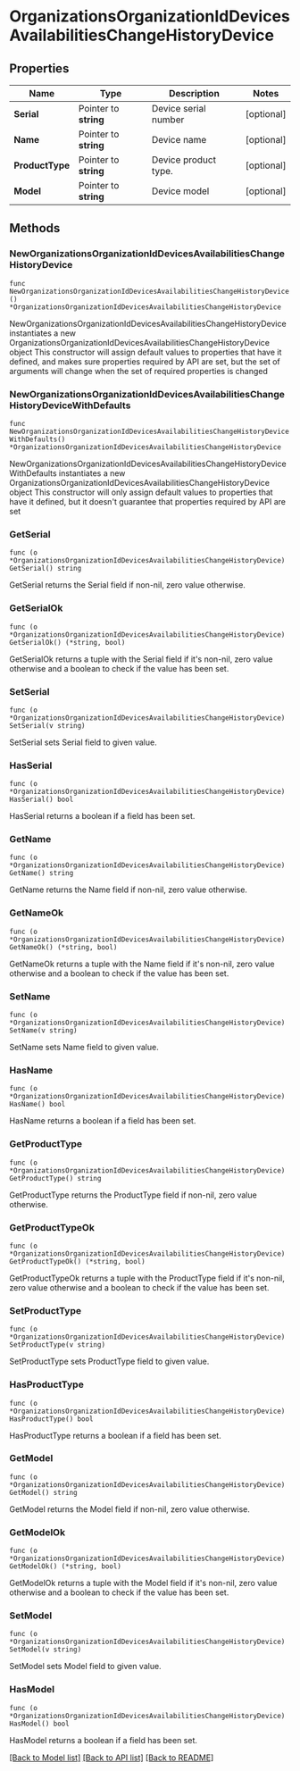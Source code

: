 # OrganizationsOrganizationIdDevicesAvailabilitiesChangeHistoryDevice

## Properties

Name | Type | Description | Notes
------------ | ------------- | ------------- | -------------
**Serial** | Pointer to **string** | Device serial number | [optional] 
**Name** | Pointer to **string** | Device name | [optional] 
**ProductType** | Pointer to **string** | Device product type. | [optional] 
**Model** | Pointer to **string** | Device model | [optional] 

## Methods

### NewOrganizationsOrganizationIdDevicesAvailabilitiesChangeHistoryDevice

`func NewOrganizationsOrganizationIdDevicesAvailabilitiesChangeHistoryDevice() *OrganizationsOrganizationIdDevicesAvailabilitiesChangeHistoryDevice`

NewOrganizationsOrganizationIdDevicesAvailabilitiesChangeHistoryDevice instantiates a new OrganizationsOrganizationIdDevicesAvailabilitiesChangeHistoryDevice object
This constructor will assign default values to properties that have it defined,
and makes sure properties required by API are set, but the set of arguments
will change when the set of required properties is changed

### NewOrganizationsOrganizationIdDevicesAvailabilitiesChangeHistoryDeviceWithDefaults

`func NewOrganizationsOrganizationIdDevicesAvailabilitiesChangeHistoryDeviceWithDefaults() *OrganizationsOrganizationIdDevicesAvailabilitiesChangeHistoryDevice`

NewOrganizationsOrganizationIdDevicesAvailabilitiesChangeHistoryDeviceWithDefaults instantiates a new OrganizationsOrganizationIdDevicesAvailabilitiesChangeHistoryDevice object
This constructor will only assign default values to properties that have it defined,
but it doesn't guarantee that properties required by API are set

### GetSerial

`func (o *OrganizationsOrganizationIdDevicesAvailabilitiesChangeHistoryDevice) GetSerial() string`

GetSerial returns the Serial field if non-nil, zero value otherwise.

### GetSerialOk

`func (o *OrganizationsOrganizationIdDevicesAvailabilitiesChangeHistoryDevice) GetSerialOk() (*string, bool)`

GetSerialOk returns a tuple with the Serial field if it's non-nil, zero value otherwise
and a boolean to check if the value has been set.

### SetSerial

`func (o *OrganizationsOrganizationIdDevicesAvailabilitiesChangeHistoryDevice) SetSerial(v string)`

SetSerial sets Serial field to given value.

### HasSerial

`func (o *OrganizationsOrganizationIdDevicesAvailabilitiesChangeHistoryDevice) HasSerial() bool`

HasSerial returns a boolean if a field has been set.

### GetName

`func (o *OrganizationsOrganizationIdDevicesAvailabilitiesChangeHistoryDevice) GetName() string`

GetName returns the Name field if non-nil, zero value otherwise.

### GetNameOk

`func (o *OrganizationsOrganizationIdDevicesAvailabilitiesChangeHistoryDevice) GetNameOk() (*string, bool)`

GetNameOk returns a tuple with the Name field if it's non-nil, zero value otherwise
and a boolean to check if the value has been set.

### SetName

`func (o *OrganizationsOrganizationIdDevicesAvailabilitiesChangeHistoryDevice) SetName(v string)`

SetName sets Name field to given value.

### HasName

`func (o *OrganizationsOrganizationIdDevicesAvailabilitiesChangeHistoryDevice) HasName() bool`

HasName returns a boolean if a field has been set.

### GetProductType

`func (o *OrganizationsOrganizationIdDevicesAvailabilitiesChangeHistoryDevice) GetProductType() string`

GetProductType returns the ProductType field if non-nil, zero value otherwise.

### GetProductTypeOk

`func (o *OrganizationsOrganizationIdDevicesAvailabilitiesChangeHistoryDevice) GetProductTypeOk() (*string, bool)`

GetProductTypeOk returns a tuple with the ProductType field if it's non-nil, zero value otherwise
and a boolean to check if the value has been set.

### SetProductType

`func (o *OrganizationsOrganizationIdDevicesAvailabilitiesChangeHistoryDevice) SetProductType(v string)`

SetProductType sets ProductType field to given value.

### HasProductType

`func (o *OrganizationsOrganizationIdDevicesAvailabilitiesChangeHistoryDevice) HasProductType() bool`

HasProductType returns a boolean if a field has been set.

### GetModel

`func (o *OrganizationsOrganizationIdDevicesAvailabilitiesChangeHistoryDevice) GetModel() string`

GetModel returns the Model field if non-nil, zero value otherwise.

### GetModelOk

`func (o *OrganizationsOrganizationIdDevicesAvailabilitiesChangeHistoryDevice) GetModelOk() (*string, bool)`

GetModelOk returns a tuple with the Model field if it's non-nil, zero value otherwise
and a boolean to check if the value has been set.

### SetModel

`func (o *OrganizationsOrganizationIdDevicesAvailabilitiesChangeHistoryDevice) SetModel(v string)`

SetModel sets Model field to given value.

### HasModel

`func (o *OrganizationsOrganizationIdDevicesAvailabilitiesChangeHistoryDevice) HasModel() bool`

HasModel returns a boolean if a field has been set.


[[Back to Model list]](../README.md#documentation-for-models) [[Back to API list]](../README.md#documentation-for-api-endpoints) [[Back to README]](../README.md)


